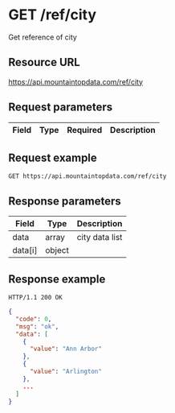 # GET /ref/city

Get reference of city

## Resource URL

https://api.mountaintopdata.com/ref/city

## Request parameters

| Field | Type | Required | Description |
| ----- | ---- | -------- | ----------- |

## Request example

```http
GET https://api.mountaintopdata.com/ref/city
```

## Response parameters

| Field   | Type   | Description    |
| ------- | ------ | -------------- |
| data    | array  | city data list |
| data[i] | object |                |

## Response example

```http
HTTP/1.1 200 OK
```

```json
{
  "code": 0,
  "msg": "ok",
  "data": [
    {
      "value": "Ann Arbor"
    },
    {
      "value": "Arlington"
    },
    ...
  ]
}
```
